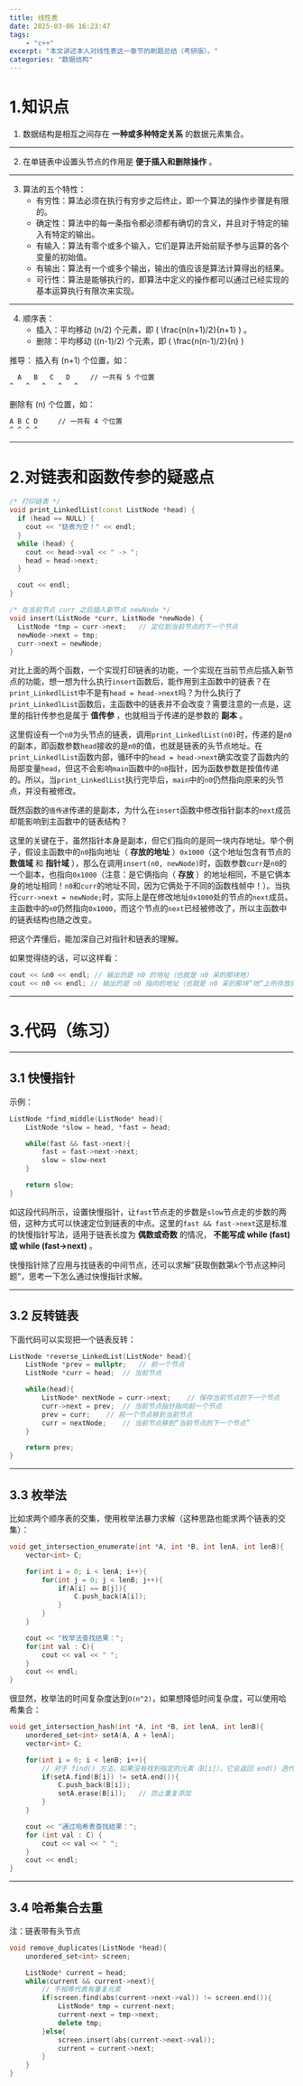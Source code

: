 ```yaml
---
title: 线性表
date: 2025-03-06 16:23:47
tags:
    - "c++"
excerpt: "本文讲述本人对线性表这一章节的刷题总结（考研版）。"
categories: "数据结构"
---
```


# 1.知识点

1. 数据结构是相互之间存在 **一种或多种特定关系** 的数据元素集合。

---

2. 在单链表中设置头节点的作用是 **便于插入和删除操作** 。

---

3. 算法的五个特性：
   - 有穷性：算法必须在执行有穷步之后终止，即一个算法的操作步骤是有限的。
   - 确定性：算法中的每一条指令都必须都有确切的含义，并且对于特定的输入有特定的输出。
   - 有输入：算法有零个或多个输入，它们是算法开始前赋予参与运算的各个变量的初始值。
   - 有输出：算法有一个或多个输出，输出的值应该是算法计算得出的结果。
   - 可行性：算法是能够执行的，即算法中定义的操作都可以通过已经实现的基本运算执行有限次来实现。

---

4. 顺序表：
   - 插入：平均移动 \(n/2\) 个元素，即 \( \frac{n(n+1)/2}{n+1} \) 。
   - 删除：平均移动 \((n-1)/2\) 个元素，即 \( \frac{n(n-1)/2}{n} \)

推导：
插入有 \(n+1\) 个位置，如：
```bash
  A   B   C   D     // 一共有 5 个位置
^   ^   ^   ^   ^
```
删除有 \(n\) 个位置，如：
```bash
A B C D     // 一共有 4 个位置
^ ^ ^ ^
```

---

# 2.对链表和函数传参的疑惑点

```C++
/* 打印链表 */
void print_LinkedlList(const ListNode *head) {
  if (head == NULL) {
    cout << "链表为空！" << endl;
  }
  while (head) {
    cout << head->val << " -> ";
    head = head->next;
  }

  cout << endl;
}
```

```C++
/* 在当前节点 curr 之后插入新节点 newNode */
void insert(ListNode *curr, ListNode *newNode) {
  ListNode *tmp = curr->next;   // 定位到当前节点的下一个节点
  newNode->next = tmp;
  curr->next = newNode;
}
```

对比上面的两个函数，一个实现打印链表的功能，一个实现在当前节点后插入新节点的功能，想一想为什么执行`insert`函数后，能作用到主函数中的链表？在`print_LinkedlList`中不是有`head = head->next`吗？为什么执行了`print_LinkedlList`函数后，主函数中的链表并不会改变？需要注意的一点是，这里的指针传参也是属于 **值传参** ，也就相当于传递的是参数的 **副本** 。

这里假设有一个`n0`为头节点的链表，调用`print_LinkedlList(n0)`时，传递的是`n0`的副本，即函数参数`head`接收的是`n0`的值，也就是链表的头节点地址。在`print_LinkedlList`函数内部，循环中的`head = head->next`确实改变了函数内的局部变量`head`，但这不会影响`main`函数中的`n0`指针，因为函数参数是按值传递的。所以，当`print_LinkedlList`执行完毕后，`main`中的`n0`仍然指向原来的头节点，并没有被修改。

既然函数的`值传递`传递的是副本，为什么在`insert`函数中修改指针副本的`next`成员却能影响到主函数中的链表结构？

这里的关键在于，虽然指针本身是副本，但它们指向的是同一块内存地址。举个例子，假设主函数中的`n0`指向地址（ **存放的地址** ）`0x1000`（这个地址包含有节点的 **数值域** 和 **指针域** ），那么在调用`insert(n0, newNode)`时，函数参数`curr`是`n0`的一个副本，也指向`0x1000`（注意：是它俩指向（ **存放** ）的地址相同，不是它俩本身的地址相同！`n0`和`curr`的地址不同，因为它俩处于不同的函数栈帧中！）。当执行`curr->next = newNode;`时，实际上是在修改地址`0x1000`处的节点的`next`成员。主函数中的`n0`仍然指向`0x1000`，而这个节点的`next`已经被修改了，所以主函数中的链表结构也随之改变。

把这个弄懂后，能加深自己对指针和链表的理解。

如果觉得绕的话，可以这样看：
```C++
cout << &n0 << endl; // 输出的是 n0 的地址（也就是 n0 呆的那块地）
cout << n0 << endl; // 输出的是 n0 指向的地址（也就是 n0 呆的那块”地“上所存放的），这个就要传递给函数的参数
```

---

# 3.代码（练习）

---

## 3.1 快慢指针

示例：
```C++
ListNode *find_middle(ListNode* head){
    ListNode *slow = head, *fast = head;

    while(fast && fast->next){
        fast = fast->next->next;
        slow = slow-next
    }

    return slow;
}
```
如这段代码所示，设置快慢指针，让`fast`节点走的步数是`slow`节点走的步数的两倍，这种方式可以快速定位到链表的中点。这里的`fast && fast->next`这是标准的快慢指针写法，适用于链表长度为 **偶数或奇数** 的情况， **不能写成 while (fast) 或 while (fast->next)** 。

快慢指针除了应用与找链表的中间节点，还可以求解”获取倒数第`k`个节点这种问题“，思考一下怎么通过快慢指针求解。

---

## 3.2 反转链表

下面代码可以实现把一个链表反转：
```C++
ListNode *reverse_LinkedList(ListNode* head){
    ListNode *prev = nullptr;   // 前一个节点
    ListNode *curr = head;  // 当前节点

    while(head){
        ListNode* nextNode = curr->next;    // 保存当前节点的下一个节点
        curr->next = prev;  // 当前节点指针指向前一个节点
        prev = curr;    // 前一个节点移到当前节点
        curr = nextNode;    // 当前节点移到“当前节点的下一个节点”
    }

    return prev;
}
```

---

## 3.3 枚举法

比如求两个顺序表的交集，使用枚举法暴力求解（这种思路也能求两个链表的交集）：
```C++
void get_intersection_enumerate(int *A, int *B, int lenA, int lenB){
    vector<int> C;

    for(int i = 0; i < lenA; i++){
        for(int j = 0; j < lenB; j++){
            if(A[i] == B[j]){
                C.push_back(A[i]);
            }
        }
    }

    cout << "枚举法查找结果：";
    for(int val : C){
        cout << val << " ";
    }
    cout << endl;
}
```

很显然，枚举法的时间复杂度达到`O(n^2)`，如果想降低时间复杂度，可以使用哈希集合：
```C++
void get_intersection_hash(int *A, int *B, int lenA, int lenB){
    unordered_set<int> setA(A, A + lenA);
    vector<int> C;

    for(int i = 0; i < lenB; i++){
        // 对于 find() 方法，如果没有找到指定的元素（B[i]），它会返回 end() 迭代器。如果不相等的话，说明 B[i] 在集合 setA 中
        if(setA.find(B[i]) != setA.end()){
            C.push_back(B[i]);
            setA.erase(B[i]);   // 防止重复添加
        }
    }

    cout << "通过哈希表查找结果：";
    for (int val : C) {
        cout << val << " ";
    }
    cout << endl;
}
```

---

## 3.4 哈希集合去重

注：链表带有头节点
```C++
void remove_duplicates(ListNode *head){
    unordered_set<int> screen;

    ListNode* current = head;
    while(current && current->next){
        // 不相等代表有重复元素
        if(screen.find(abs(current->next->val)) != screen.end()){
            ListNode* tmp = current-next;
            current-next = tmp->next;
            delete tmp;
        }else{
            screen.insert(abs(current->next->val));
            current = current->next;
        }
    }
}
```